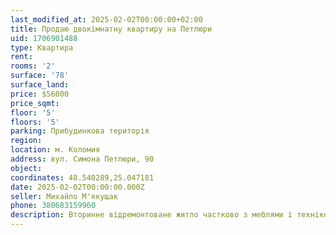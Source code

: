 ```yaml
---
last_modified_at: 2025-02-02T00:00:00+02:00
title: Продаю двокімнатну квартиру на Петлюри
uid: 1706901488
type: Квартира
rent:
rooms: '2'
surface: '78'
surface_land:
price: $56000
price_sqmt:
floor: '5'
floors: '5'
parking: Прибудинкова територія
region:
location: м. Коломия
address: вул. Симона Петлюри, 90
object:
coordinates: 48.540289,25.047181
date: 2025-02-02T00:00:00.000Z
seller: Михайло М'якущак
phone: 380683159960
description: Вторинне відремонтоване житло частково з меблями і технікою, придатне для проживання
---
```

